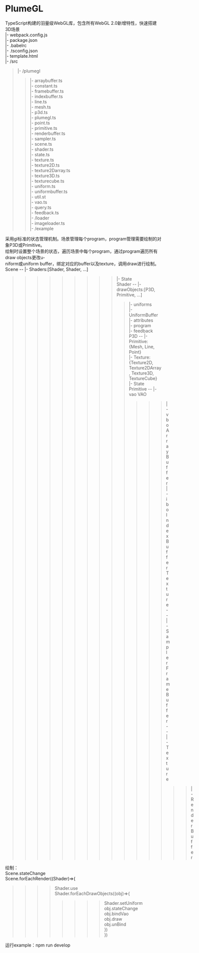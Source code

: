 # PlumeGL
 TypeScript构建的羽量级WebGL库，包含所有WebGL 2.0新增特性，快速搭建3D场景  
 |- webpack.config.js  
 |- package.json    
 |- .babelrc  
 |- .tsconfig.json  
 |- template.html  
 |- /src  
>|- /plumegl  
>>|- arraybuffer.ts  
>>|- constant.ts  
>>|- framebuffer.ts  
>>|- indexbuffer.ts  
>>|- line.ts  
>>|- mesh.ts  
>>|- p3d.ts  
>>|- plumegl.ts  
>>|- point.ts  
>>|- primitive.ts  
>>|- renderbuffer.ts  
>>|- sampler.ts  
>>|- scene.ts  
>>|- shader.ts  
>>|- state.ts  
>>|- texture.ts  
>>|- texture2D.ts  
>>|- texture2Darray.ts  
>>|- texture3D.ts  
>>|- texturecube.ts  
>>|- uniform.ts  
>>|- uniformbuffer.ts  
>>|- util.st  
>>|- vao.ts  
>>|- query.ts  
>>|- feedback.ts  
>|- /loader  
>>|- imageloader.ts  
>|- /example  
  
采用gl标准的状态管理机制。场景管理每个program，program管理需要绘制的对象P3D或Primitive。  
绘制时设置整个场景的状态，遍历场景中每个program，通过program遍历所有draw objects更改u-  
niform或uniform buffer，绑定对应的buffer以及texture，调用draw进行绘制。  
Scene -- |- Shaders:[Shader, Shader, ...]  
>>>>>>>>>|- State  
Shader -- |- drawObjects:[P3D, Primitive, ...]  
>>>>>>>>>>|- uniforms  
>>>>>>>>>>|- UniformBuffer  
>>>>>>>>>>|- attributes  
>>>>>>>>>>|- program  
>>>>>>>>>>|- feedback  
P3D -- |- Primitive: {Mesh, Line, Point}  
>>>>>>>|- Texture: {Texture2D, Texture2DArray, Texture3D, TextureCube}  
>>>>>>>|- State  
Primitive -- |- vao VAO  
>>>>>>>>>>>>>|- vbo ArrayBuffer    
>>>>>>>>>>>>>|- ibo IndexBuffer  
Texture -- |- Sampler  
FrameBuffer -- |- Texture  
>>>>>>>>>>>>>>>|- RenderBuffer  
  
绘制：  
Scene.stateChange  
Scene.forEachRender((Shader)=>{  
>>>>Shader.use  
>>>>Shader.forEachDrawObjects((obj)=>{  
>>>>>>>>Shader.setUniform  
>>>>>>>>obj.stateChange  
>>>>>>>>obj.bindVao  
>>>>>>>>obj.draw  
>>>>>>>>obj.unBind  
>>>>})  
})  

运行example：npm run develop   